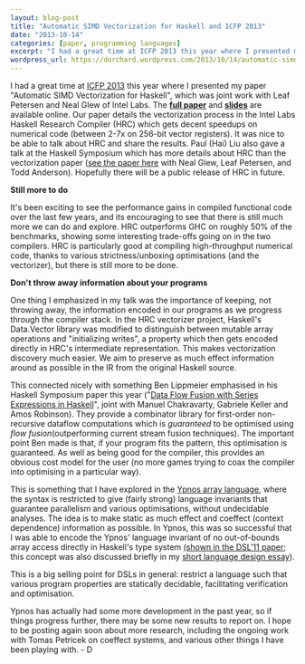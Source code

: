 ```yaml
---
layout: blog-post
title: "Automatic SIMD Vectorization for Haskell and ICFP 2013"
date: "2013-10-14"
categories: [paper, programming languages]
excerpt: "I had a great time at ICFP 2013 this year where I presented my paper 'Automatic SIMD Vectorization for Haskell', which was joint work with Leaf Petersen and Neal Glew of Intel Labs. The full paper and slides are available online. Our paper details the vectorization process in the Intel..."
wordpress_url: https://dorchard.wordpress.com/2013/10/14/automatic-simd-vectorization-for-haskell-and-icfp-2013/
---
```


I had a great time at [ICFP 2013](http://icfpconference.org/icfp2013/) this year where I presented my paper "Automatic SIMD Vectorization for Haskell", which was joint work with Leaf Petersen and Neal Glew of Intel Labs. The **[full paper](http://www.cl.cam.ac.uk/~dao29/publ/icfp-2013-simd-vectorisation.pdf "full paper")** and **[slides](http://www.cl.cam.ac.uk/~dao29/talks/slides-automatic-simd-haskell-icfp2013.pdf "slides")** are available online. Our paper details the vectorization process in the Intel Labs Haskell Research Compiler (HRC) which gets decent speedups on numerical code (between 2-7x on 256-bit vector registers). It was nice to be able to talk about HRC and share the results. Paul (Hai) Liu also gave a talk at the Haskell Symposium which has more details about HRC than the vectorization paper ([see the paper here](http://www.leafpetersen.com/leaf/publications/hs2013/hrc-paper.pdf) with Neal Glew, Leaf Petersen, and Todd Anderson). Hopefully there will be a public release of HRC in future. 

**Still more to do**

It's been exciting to see the performance gains in compiled functional code over the last few years, and its encouraging to see that there is still much more we can do and explore. HRC outperforms GHC on roughly 50% of the benchmarks, showing some interesting trade-offs going on in the two compilers. HRC is particularly good at compiling high-throughput numerical code, thanks to various strictness/unboxing optimisations (and the vectorizer), but there is still more to be done.

**Don't throw away information about your programs**

One thing I emphasized in my talk was the importance of keeping, not throwing away, the information encoded in our programs as we progress through the compiler stack. In the HRC vectorizer project, Haskell's Data.Vector library was modified to distinguish between mutable array operations and "initializing writes", a property which then gets encoded directly in HRC's intermediate representation. This makes vectorization discovery much easier. We aim to preserve as much effect information around as possible in the IR from the original Haskell source.

This connected nicely with something Ben Lippmeier emphasised in his Haskell Symposium paper this year ("[Data Flow Fusion with Series Expressions in Haskell](http://www.cse.unsw.edu.au/~benl/papers/flow/flow-Haskell2013.pdf)", joint with Manuel Chakravarty, Gabriele Keller and Amos Robinson). They provide a combinator library for first-order non-recursive dataflow computations which is  _guaranteed_ to be optimised using  _flow fusion_(outperforming current stream fusion techniques). The important point Ben made is that, if your program fits the pattern, this optimisation is guaranteed. As well as being good for the compiler, this provides an obvious cost model for the user (no more games trying to coax the compiler into optimising in a particular way).

This is something that I have explored in the [Ypnos array language](http://www.cl.cam.ac.uk/~dao29/publ/ypnos-damp10.pdf), where the syntax is restricted to give (fairly strong) language invariants that guarantee parallelism and various optimisations, without undecidable analyses. The idea is to make static as much effect and coeffect (context dependence) information as possible. In Ypnos, this was so successful that I was able to encode the Ypnos' language invariant of no out-of-bounds array access directly in Haskell's type system [(shown in the DSL'11 paper](http://arxiv.org/abs/1109.0777); this concept was also discussed briefly in my [short language design essay](http://www.cl.cam.ac.uk/~dao29/publ/onwards-essay-orchard11.pdf)).

This is a big selling point for DSLs in general: restrict a language such that various program properties are statically decidable, facilitating verification and optimisation.

Ypnos has actually had some more development in the past year, so if things progress further, there may be some new results to report on. I hope to be posting again soon about more research, including the ongoing work with Tomas Petricek on coeffect systems, and various other things I have been playing with. - D
